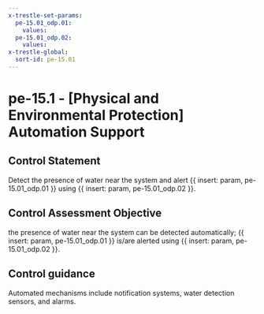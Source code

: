 ```yaml
---
x-trestle-set-params:
  pe-15.01_odp.01:
    values:
  pe-15.01_odp.02:
    values:
x-trestle-global:
  sort-id: pe-15.01
---
```


# pe-15.1 - \[Physical and Environmental Protection\] Automation Support

## Control Statement

Detect the presence of water near the system and alert {{ insert: param, pe-15.01_odp.01 }} using {{ insert: param, pe-15.01_odp.02 }}.

## Control Assessment Objective

the presence of water near the system can be detected automatically;
{{ insert: param, pe-15.01_odp.01 }} is/are alerted using {{ insert: param, pe-15.01_odp.02 }}.

## Control guidance

Automated mechanisms include notification systems, water detection sensors, and alarms.
